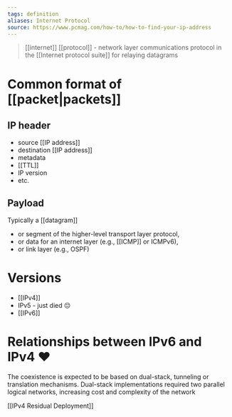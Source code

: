 ```yaml
---
tags: definition
aliases: Internet Protocol
source: https://www.pcmag.com/how-to/how-to-find-your-ip-address
---
```


> [[internet]] [[protocol]] -  network layer communications protocol in the [[Internet protocol suite]] for relaying datagrams

# Common format of [[packet|packets]]
## IP header
- source [[IP address]]
- destination [[IP address]]
- metadata
- [[TTL]]
- IP version
- etc.

## Payload
Typically a [[datagram]] 
- or segment of the higher-level transport layer protocol, 
- or data for an internet layer (e.g., [[ICMP]] or ICMPv6), 
- or link layer (e.g., OSPF)

# Versions
- [[IPv4]]
- IPv5 - just died 😔
- [[IPv6]]


# Relationships between IPv6 and IPv4 ❤️
The coexistence is expected to be based on dual-stack, tunneling or translation mechanisms. Dual-stack implementations required two parallel logical networks, increasing cost and complexity of the network

[[IPv4 Residual Deployment]]